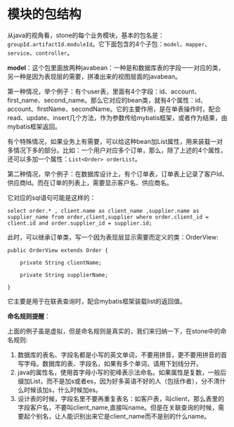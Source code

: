 # 模块的包结构

从java的视角看，stone的每个业务模块，基本的包名是：`groupId.artifactId.moduleId`。它下面包含的4个子包：`model`、`mapper`、`service`、`controller`。

**model**：这个包里面放两种javabean：一种是和数据库表的字段一一对应的类，另一种是因为表现层的需要，拼凑出来的视图层面的javabean。

第一种情况，举个例子：有个user表，里面有4个字段：id、account、first_name、second_name。那么它对应的bean类，就有4个属性：id、account、firstName、secondName。它的主要作用，是在单表操作时，配合read、update、insert几个方法，作为参数传给mybatis框架，或者作为结果，由mybatis框架返回。

有个特殊情况，如果业务上有需要，可以给这种bean加List属性，用来装载一对多情况下多的部分。比如：一个用户对应多个订单，那么，除了上述的4个属性，还可以多加一个属性：```List<Order> orderList```。

第二种情况，举个例子：在数据库设计上，有个订单表，订单表上记录了客户Id、供应商Id。而在订单的列表上，需要显示客户名、供应商名。

它对应的sql语句可能是这样的：

```
select order.* , client.name as client_name ,supplier.name as supplier_name from order,client,supplier where order.client_id = client.id and order.supplier_id = supplier.id;
```

此时，可以继承订单类，写一个因为表现层显示需要而定义的类：OrderView:

```
public OrderView extends Order {

    private String clientName;
    
    private String supplierName;

}
```
它主要是用于在联表查询时，配合mybatis框架装载list的返回值。

**命名规则提醒**：

上面的例子虽是虚拟，但是命名规则是真实的，我们来归纳一下，在stone中的命名规则:
1. 数据库的表名、字段名都是小写的英文单词，不要用拼音，更不要用拼音的首写字母。数据库的表、字段名，如果有多个单词，请用下划线分开。
2. java的属性名，使用首字母小写的驼峰表示法命名。如果属性是复数，一般后缀加List，而不是加s或者es，因为好多英语不好的人（包括作者），分不清什么时候该加s，什么时候加es。
3. 设计表的时候，字段名里不要再重复表名：如客户表，叫client，那么表里的字段客户名，不要叫client_name,直接叫name。但是在关联查询的时候，需要起个别名，让人能识别出来它是client_name而不是别的什么name。

